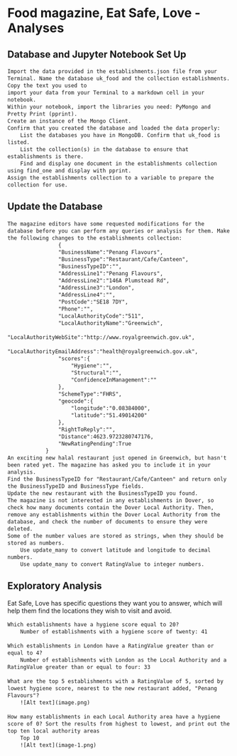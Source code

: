 # Food magazine, Eat Safe, Love - Analyses

## Database and Jupyter Notebook Set Up
    Import the data provided in the establishments.json file from your Terminal. Name the database uk_food and the collection establishments. Copy the text you used to 
    import your data from your Terminal to a markdown cell in your notebook.
    Within your notebook, import the libraries you need: PyMongo and Pretty Print (pprint).
    Create an instance of the Mongo Client.
    Confirm that you created the database and loaded the data properly:
        List the databases you have in MongoDB. Confirm that uk_food is listed.
        List the collection(s) in the database to ensure that establishments is there.
        Find and display one document in the establishments collection using find_one and display with pprint.
    Assign the establishments collection to a variable to prepare the collection for use.

##  Update the Database
    The magazine editors have some requested modifications for the database before you can perform any queries or analysis for them. Make the following changes to the establishments collection:
                    {
                    "BusinessName":"Penang Flavours",
                    "BusinessType":"Restaurant/Cafe/Canteen",
                    "BusinessTypeID":"",
                    "AddressLine1":"Penang Flavours",
                    "AddressLine2":"146A Plumstead Rd",
                    "AddressLine3":"London",
                    "AddressLine4":"",
                    "PostCode":"SE18 7DY",
                    "Phone":"",
                    "LocalAuthorityCode":"511",
                    "LocalAuthorityName":"Greenwich",
                    "LocalAuthorityWebSite":"http://www.royalgreenwich.gov.uk",
                    "LocalAuthorityEmailAddress":"health@royalgreenwich.gov.uk",
                    "scores":{
                        "Hygiene":"",
                        "Structural":"",
                        "ConfidenceInManagement":""
                    },
                    "SchemeType":"FHRS",
                    "geocode":{
                        "longitude":"0.08384000",
                        "latitude":"51.49014200"
                    },
                    "RightToReply":"",
                    "Distance":4623.9723280747176,
                    "NewRatingPending":True
                }
    An exciting new halal restaurant just opened in Greenwich, but hasn't been rated yet. The magazine has asked you to include it in your analysis.
    Find the BusinessTypeID for "Restaurant/Cafe/Canteen" and return only the BusinessTypeID and BusinessType fields.
    Update the new restaurant with the BusinessTypeID you found.
    The magazine is not interested in any establishments in Dover, so check how many documents contain the Dover Local Authority. Then, remove any establishments within the Dover Local Authority from the database, and check the number of documents to ensure they were deleted.
    Some of the number values are stored as strings, when they should be stored as numbers.
        Use update_many to convert latitude and longitude to decimal numbers.
        Use update_many to convert RatingValue to integer numbers.

##  Exploratory Analysis
Eat Safe, Love has specific questions they want you to answer, which will help them find the locations they wish to visit and avoid.

    Which establishments have a hygiene score equal to 20?
        Number of establishments with a hygiene score of twenty: 41

    Which establishments in London have a RatingValue greater than or equal to 4?
        Number of establishments with London as the Local Authority and a RatingValue greater than or equal to four: 33

    What are the top 5 establishments with a RatingValue of 5, sorted by lowest hygiene score, nearest to the new restaurant added, "Penang Flavours"?
        ![Alt text](image.png)

    How many establishments in each Local Authority area have a hygiene score of 0? Sort the results from highest to lowest, and print out the top ten local authority areas
        Top 10
        ![Alt text](image-1.png)